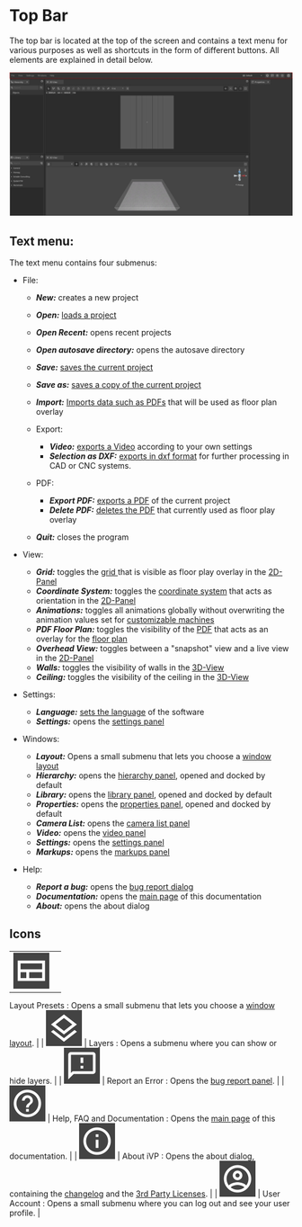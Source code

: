 # Top Bar

The top bar is located at the top of the screen and contains a text menu for various purposes as well as shortcuts in the form of different buttons. All elements are explained in detail below.

![](../../../.gitbook/assets/X_iVP_Planning_TopBar.jpg)

## Text menu:

The text menu contains four submenus:

* File:
  * _**New:**_ creates a new project
  * _**Open:**_ [loads a project](../getting-started/loading-projects.md)
  * _**Open Recent:**_ opens recent projects
  * _**Open autosave directory:**_ opens the autosave directory  
  * _**Save:**_ [saves the current project](../getting-started/saving-projects.md)
  * _**Save as:**_ [saves a copy of the current project](../getting-started/saving-projects.md)
  * _**Import:**_ [Imports data such as PDFs](../getting-started/importing-pdfs.md) that will be used as floor plan overlay
  *   Export:

      * _**Video:**_ [exports a Video](../getting-started/exporting-videos.md) according to your own settings
      * _**Selection as DXF:**_ [exports in dxf format](../getting-started/exporting-dxf.md) for further processing in CAD or CNC systems.
  *   PDF:

      * _**Export PDF:**_ [exports a PDF](../getting-started/exporting-pdfs.md) of the current project
      * _**Delete PDF:**_ [deletes the PDF](../getting-started/delete-pdfs.md) that currently used as floor play overlay
      
  * _**Quit:**_ closes the program

*   View:

    * _**Grid:**_ toggles the [grid ](the-grid.md)that is visible as floor play overlay in the [2D-Panel](the-2d-panel.md)
    * _**Coordinate System:**_ toggles the [coordinate system](the-grid.md) that acts as orientation in the [2D-Panel](the-2d-panel.md)
    * _**Animations:**_ toggles all animations globally without overwriting the animation values set for [customizable machines](../machines/customizable-machines.md)
    * _**PDF Floor Plan:**_ toggles the visibility of the [PDF](../getting-started/importing-pdfs.md) that acts as an overlay for the [floor plan](the-floor-plan.md)
    * _**Overhead View:**_ toggles between a "snapshot" view and a live view in the [2D-Panel](the-2d-panel.md)
    * _**Walls:**_ toggles the visibility of walls in the [3D-View](the-3d-panel.md)
    * _**Ceiling:**_ toggles the visibility of the ceiling in the [3D-View](the-3d-panel.md)

* Settings:
  * _**Language:**_ [sets the language](../getting-started/language-options.md) of the software
  * _**Settings:**_ opens the [settings panel](settings-panel.md)

* Windows:
  * _**Layout:**_ Opens a small submenu that lets you choose a [window layout](layouts.md)
  * _**Hierarchy:**_ opens the [hierarchy panel](the-machine-list.md), opened and docked by default
  * _**Library:**_ opens the [library panel](library-panel.md), opened and docked by default
  * _**Properties:**_ opens the [properties panel](the-info-panel.md), opened and docked by default
  * _**Camera List:**_ opens the [camera list panel](camera-list-panel.md)
  * _**Video:**_ opens the [video panel](virtual-camera-panel.md)
  * _**Settings:**_ opens the [settings panel](settings-panel.md)
  * _**Markups:**_ opens the [markups panel](markups-panel.md)

* Help:
  * _**Report a bug:**_ opens the [bug report dialog](../bug-reporting.md)
  * _**Documentation:**_ opens the [main page](../../) of this documentation
  * _**About:**_ opens the about dialog

## Icons

|     |     |
| --- | --- |
| ![Layout Presets](../../../.gitbook/assets/planning_top_bar_layout_presets.png) | 
Layout Presets
: Opens a small submenu that lets you choose a [window layout](layouts.md). |
| ![Layers](../../../.gitbook/assets/planning_top_bar_layers.png) | 
Layers
: Opens a submenu where you can show or hide layers. |
| ![Report an Error](../../../.gitbook/assets/planning_top_bar_report_an_error.png) | 
Report an Error
: Opens the [bug report panel](../bug-reporting.md). |
| ![Help, FAQ and Documentation](../../../.gitbook/assets/planning_top_bar_help_faq_documentation.png) | 
Help, FAQ and Documentation
: Opens the [main page](../../) of this documentation. |
| ![About iVP](../../../.gitbook/assets/planning_top_bar_about_ivp.png) | 
About iVP
: Opens the about dialog, containing the [changelog](/changelog-panel.md) and the [3rd Party Licenses](../open-source-licensing.md). |
| ![User Account](../../../.gitbook/assets/planning_top_bar_user_account.png) | 
User Account
: Opens a small submenu where you can log out and see your user profile. |